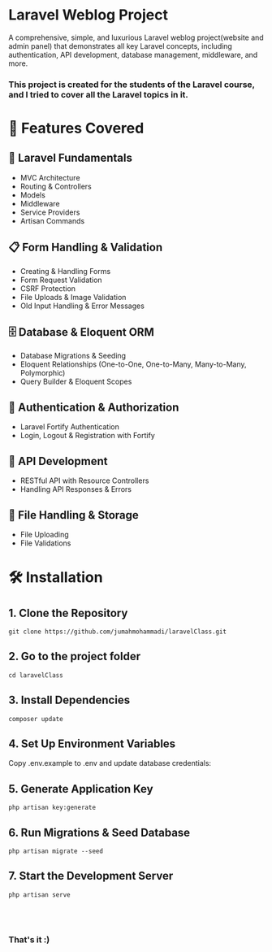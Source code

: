 # Laravel Weblog Project
A comprehensive, simple, and luxurious Laravel weblog project(website and admin panel)  that demonstrates all key Laravel concepts, including authentication, API development, database management, middleware, and more.

### This project is created for the students of the Laravel course, and I tried to cover all the Laravel topics in it.

# 🚀 Features Covered
## 🔹 Laravel Fundamentals
* MVC Architecture
* Routing & Controllers
* Models
* Middleware
* Service Providers
* Artisan Commands
## 📋 Form Handling & Validation 
* Creating & Handling Forms
* Form Request Validation
* CSRF Protection
* File Uploads & Image Validation
* Old Input Handling & Error Messages  
## 🗄 Database & Eloquent ORM
* Database Migrations & Seeding
* Eloquent Relationships (One-to-One, One-to-Many, Many-to-Many, Polymorphic)
* Query Builder & Eloquent Scopes
## 🔐 Authentication & Authorization
* Laravel Fortify Authentication
* Login, Logout & Registration with Fortify 
## 📡 API Development
* RESTful API with Resource Controllers
* Handling API Responses & Errors
## 📂 File Handling & Storage
* File Uploading
* File Validations

# 🛠 Installation
## 1. Clone the Repository
```
git clone https://github.com/jumahmohammadi/laravelClass.git
```
## 2. Go to the project folder
```
cd laravelClass
```
## 3. Install Dependencies
```
composer update
```
## 4. Set Up Environment Variables
Copy .env.example to .env and update database credentials:
## 5. Generate Application Key
```
php artisan key:generate
```
## 6. Run Migrations & Seed Database
```
php artisan migrate --seed
```
## 7. Start the Development Server
```
php artisan serve
```

<br><br>
### That's it :)
 
